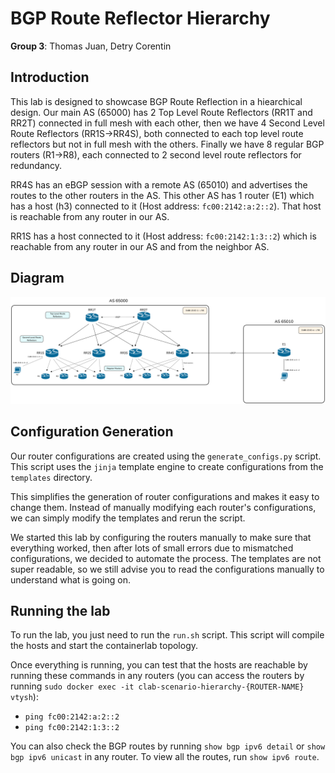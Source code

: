 # BGP Route Reflector Hierarchy

**Group 3**: Thomas Juan, Detry Corentin

## Introduction

This lab is designed to showcase BGP Route Reflection in a hiearchical design. Our main AS (65000) has 2 Top Level Route Reflectors (RR1T and RR2T) connected in full mesh with each other, then we have 4 Second Level Route Reflectors (RR1S->RR4S), both connected to each top level route reflectors but not in full mesh with the others.
Finally we have 8 regular BGP routers (R1->R8), each connected to 2 second level route reflectors for redundancy.

RR4S has an eBGP session with a remote AS (65010) and advertises the routes to the other routers in the AS.
This other AS has 1 router (E1) which has a host (h3) connected to it (Host address: `fc00:2142:a:2::2`).
That host is reachable from any router in our AS.

RR1S has a host connected to it (Host address: `fc00:2142:1:3::2`) which is reachable from any router in our AS and from the neighbor AS.


## Diagram

![Diagram of Route Reflector Hierarchy](./diagram_rr_hierarchy.png)

## Configuration Generation

Our router configurations are created using the `generate_configs.py` script. This script uses the `jinja` template engine to create configurations from the `templates` directory.

This simplifies the generation of router configurations and makes it easy to change them. Instead of manually modifying each router's configurations, we can simply modify the templates and rerun the script.

We started this lab by configuring the routers manually to make sure that everything worked, then after lots of small errors due to mismatched configurations, we decided to automate the process.
The templates are not super readable, so we still advise you to read the configurations manually to understand what is going on.

## Running the lab

To run the lab, you just need to run the `run.sh` script. This script will compile the hosts and start the containerlab topology.

Once everything is running, you can test that the hosts are reachable by running these commands in any routers (you can access the routers by running `sudo docker exec -it clab-scenario-hierarchy-{ROUTER-NAME} vtysh`):
- `ping fc00:2142:a:2::2`
- `ping fc00:2142:1:3::2`

You can also check the BGP routes by running `show bgp ipv6 detail` or `show bgp ipv6 unicast` in any router.
To view all the routes, run `show ipv6 route`.
